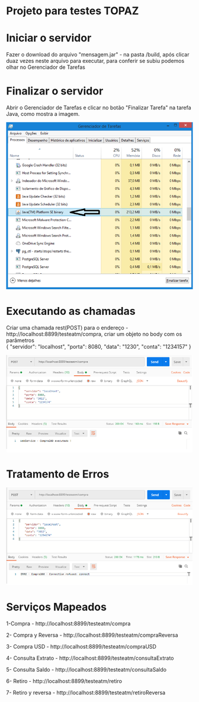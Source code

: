 # Projeto para testes TOPAZ 


# Iniciar o servidor 
 Fazer o download do arquivo "mensagem.jar" - na pasta /build, após clicar duaz vezes neste arquivo para executar, para conferir se subiu podemos olhar no Gerenciador de Tarefas 

# Finalizar o servidor 
   Abrir o Gerenciador de Tarefas e clicar no botão "Finalizar Tarefa" na tarefa Java, como mostra a imagem.
   
![Screenshot](java-jar.png)


# Executando as chamadas
  Criar uma chamada rest(POST) para o endereço - http://localhost:8899/testeatm/compra, criar um objeto no body com os parâmetros  
  {
  	"servidor": "localhost",
    "porta": 8080,
    "data": "1230",
    "conta": "1234157"
  }
  
 ![Screenshot](postman-conta-ok.png)
 
 
 # Tratamento de Erros
 ![Screenshot](postman-conta-erro.png)
 
 
 # Serviços Mapeados 
  
 1-Compra - http://localhost:8899/testeatm/compra 

2- Compra y Reversa - http://localhost:8899/testeatm/compraReversa

3- Compra USD - http://localhost:8899/testeatm/compraUSD

4- Consulta Extrato - http://localhost:8899/testeatm/consultaExtrato

5- Consulta Saldo - http://localhost:8899/testeatm/consultaSaldo

6- Retiro - http://localhost:8899/testeatm/retiro

7- Retiro y reversa - http://localhost:8899/testeatm/retiroReversa
  
  
